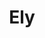 ---
title: Ely
date: 
draft: false

# descripcion
description : Argolla de plata pasante cierre italiano

materials: Plata 925

color: Plateado

dimensions: 1,5cm x 2,3cm

code: 01-11-0465

type: "Aros"

categories: []

price: $2.710,00

price_eftvo: $2.300,00

# Images
# first image will be shown in the product page
images:
  # - image: "images/path_to_image"
  # La ubicacion de las imagenes es imagenes/Aros/Aros.Argollas/01-11-0465-ely
  - image: "./images/aros/argollas/01-11-0465_a.JPG"
  - image: "./images/aros/argollas/01-11-0465_b.JPG"
---